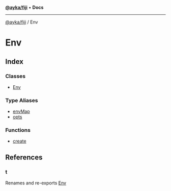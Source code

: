 [**@ayka/fiji**](../../README.md) • **Docs**

***

[@ayka/fiji](../../globals.md) / Env

# Env

## Index

### Classes

- [Env](classes/Env.md)

### Type Aliases

- [envMap](type-aliases/envMap.md)
- [opts](type-aliases/opts.md)

### Functions

- [create](functions/create.md)

## References

### t

Renames and re-exports [Env](classes/Env.md)
